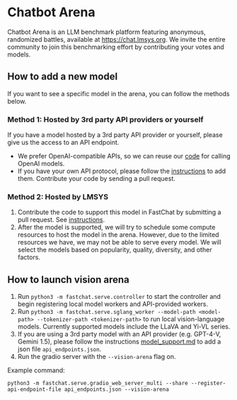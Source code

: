 # Chatbot Arena
Chatbot Arena is an LLM benchmark platform featuring anonymous, randomized battles, available at https://chat.lmsys.org.
We invite the entire community to join this benchmarking effort by contributing your votes and models.

## How to add a new model
If you want to see a specific model in the arena, you can follow the methods below.

### Method 1: Hosted by 3rd party API providers or yourself
If you have a model hosted by a 3rd party API provider or yourself, please give us the access to an API endpoint.
  - We prefer OpenAI-compatible APIs, so we can reuse our [code](https://github.com/lm-sys/FastChat/blob/main/fastchat/serve/api_provider.py) for calling OpenAI models.
  - If you have your own API protocol, please follow the [instructions](model_support.md) to add them. Contribute your code by sending a pull request.

### Method 2: Hosted by LMSYS
1. Contribute the code to support this model in FastChat by submitting a pull request. See [instructions](model_support.md).
2. After the model is supported, we will try to schedule some compute resources to host the model in the arena. However, due to the limited resources we have, we may not be able to serve every model. We will select the models based on popularity, quality, diversity, and other factors.


## How to launch vision arena

1. Run `python3 -m fastchat.serve.controller` to start the controller and begin registering local model workers and API-provided workers.
2. Run `python3 -m fastchat.serve.sglang_worker --model-path <model-path> --tokenizer-path <tokenizer-path>` to run local vision-language models. Currently supported models include the LLaVA and Yi-VL series.
3. If you are using a 3rd party model with an API provider (e.g. GPT-4-V, Gemini 1.5), please follow the instructions [model_support.md](model_support.md) to add a json file `api_endpoints.json`.
4. Run the gradio server with the `--vision-arena` flag on.

Example command:
```
python3 -m fastchat.serve.gradio_web_server_multi --share --register-api-endpoint-file api_endpoints.json --vision-arena
```
